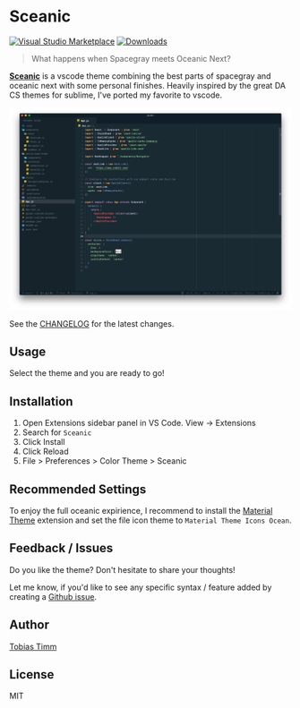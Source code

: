 # Sceanic

[![Visual Studio Marketplace](https://img.shields.io/vscode-marketplace/v/TobiasTimm.sceanic.svg?style=for-the-badge)](https://marketplace.visualstudio.com/items?itemName=TobiasTimm.sceanic)
[![Downloads](https://img.shields.io/vscode-marketplace/d/TobiasTimm.sceanic.svg?style=for-the-badge)](https://marketplace.visualstudio.com/items?itemName=TobiasTimm.sceanic)

> What happens when Spacegray meets Oceanic Next?

[**Sceanic**](https://tobiastimm.github.io/sceanic/) is a vscode theme combining the best parts of spacegray and oceanic next with some personal finishes. Heavily inspired by the great DA CS themes for sublime, I've ported my favorite to vscode.

![Screenshot](./screenshot.png)

See the [CHANGELOG](CHANGELOG.md) for the latest changes.

## Usage

Select the theme and you are ready to go!

## Installation

1.  Open Extensions sidebar panel in VS Code. View → Extensions
1.  Search for `Sceanic`
1.  Click Install
1.  Click Reload
1.  File > Preferences > Color Theme > Sceanic

## Recommended Settings

To enjoy the full oceanic expirience, I recommend to install the [Material Theme](https://marketplace.visualstudio.com/items?itemName=Equinusocio.vsc-material-theme) extension and set the file icon theme to `Material Theme Icons Ocean`.

## Feedback / Issues

Do you like the theme? Don't hesitate to share your thoughts!

Let me know, if you'd like to see any specific syntax / feature added by creating a [Github issue](https://github.com/tobiastimm/shuriken/issues).

## Author

[Tobias Timm](https://twitter.com/TbsTimm)

## License

MIT
